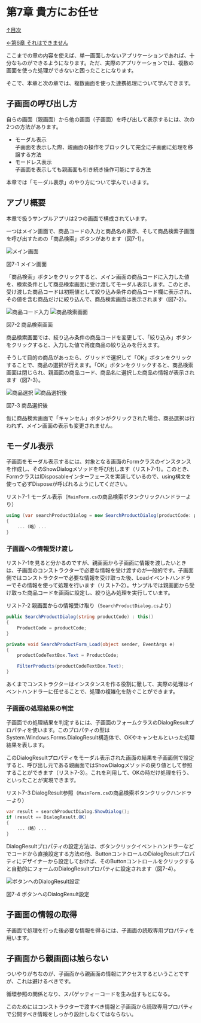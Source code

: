 第7章 貴方にお任せ
=====

[↑目次](..\README.md "目次")

[←第6章 それはできません](06-cannot-do-it.md)

ここまでの章の内容を使えば、単一画面しかないアプリケーションであれば、十分なものができるようになります。ただ、実際のアプリケーションでは、複数の画面を使った処理ができないと困ったことになります。

そこで、本章と次の章では、複数画面を使った連携処理について学んできます。

## 子画面の呼び出し方

自らの画面（親画面）から他の画面（子画面）を呼び出して表示するには、次の2つの方法があります。

- モーダル表示  
  子画面を表示した際、親画面の操作をブロックして完全に子画面に処理を移譲する方法
- モードレス表示  
  子画面を表示しても親画面も引き続き操作可能にする方法

本章では「モーダル表示」のやり方について学んでいきます。

## アプリ概要

本章で扱うサンプルアプリは2つの画面で構成されています。

一つはメイン画面で、商品コードの入力と商品名の表示、そして商品検索子画面を呼び出すための「商品検索」ボタンがあります（図7-1）。

![メイン画面](../image/07-01.jpg)

図7-1 メイン画面

「商品検索」ボタンをクリックすると、メイン画面の商品コードに入力した値を、検索条件として商品検索画面に受け渡してモーダル表示します。このとき、受け渡した商品コードは初期値として絞り込み条件の商品コード欄に表示され、その値を含む商品だけに絞り込んで、商品検索画面は表示されます（図7-2）。

![商品コード入力](../image/07-02-01.jpg) ![商品検索画面](../image/07-02-02.jpg)

図7-2 商品検索画面

商品検索画面では、絞り込み条件の商品コードを変更して、「絞り込み」ボタンをクリックすると、入力した値で再度商品の絞り込みを行えます。

そうして目的の商品があったら、グリッドで選択して「OK」ボタンをクリックすることで、商品の選択が行えます。「OK」ボタンをクリックすると、商品検索画面は閉じられ、親画面の商品コード、商品名に選択した商品の情報が表示されます（図7-3）。

![商品選択](../image/07-03-01.jpg) ![商品選択後](../image/07-03-02.jpg)

図7-3 商品選択後

仮に商品検索画面で「キャンセル」ボタンがクリックされた場合、商品選択は行われず、メイン画面の表示も変更されません。

## モーダル表示

子画面をモーダル表示するには、対象となる画面のFormクラスのインスタンスを作成し、そのShowDialogメソッドを呼び出します（リスト7-1）。このとき、FormクラスはIDisposableインターフェースを実装しているので、using構文を使って必ずDisposeが呼ばれるようにしてください。

リスト7-1 モーダル表示（`MainForm.cs`の商品検索ボタンクリックハンドラーより）

```csharp
using (var searchProductDialog = new SearchProductDialog(productCode: productCodeTextBox.Text))
{
    ...（略）...
}
```

### 子画面への情報受け渡し

リスト7-1を見ると分かるのですが、親画面から子画面に情報を渡したいときは、子画面のコンストラクターで必要な情報を受け渡すのが一般的です。子画面側ではコンストラクターで必要な情報を受け取った後、Loadイベントハンドラーでその情報を使って処理を行います（リスト7-2）。サンプルでは親画面から受け取った商品コードを画面に設定し、絞り込み処理を実行しています。

リスト7-2 親画面からの情報受け取り（`SearchProductDialog.cs`より）

```csharp
public SearchProductDialog(string productCode) : this()
{
    ProductCode = productCode;
}

private void SearchProductForm_Load(object sender, EventArgs e)
{
    productCodeTextBox.Text = ProductCode;

    FilterProducts(productCodeTextBox.Text);
}
```

あくまでコンストラクターはインスタンスを作る役割に徹して、実際の処理はイベントハンドラーに任せることで、処理の複雑化を防ぐことができます。

### 子画面の処理結果の判定

子画面での処理結果を判定するには、子画面のフォームクラスのDialogResultプロパティを使います。このプロパティの型はSystem.Windows.Forms.DialogResult構造体で、OKやキャンセルといった処理結果を表します。

このDialogResultプロパティをモーダル表示された画面の結果を子画面側で設定すると、呼び出し元である親画面ではShowDialogメソッドの戻り値として参照することができます（リスト7-3）。これを利用して、OKの時だけ処理を行う、といったことが実現できます。

リスト7-3 DialogResult参照（`MainForm.cs`の商品検索ボタンクリックハンドラーより）

```csharp
var result = searchProductDialog.ShowDialog();
if (result == DialogResult.OK)
{
    ...（略）...
}
```

DialogResultプロパティの設定方法は、ボタンクリックイベントハンドラーなどでコードから直接設定する方法の他、ButtonコントロールのDialogResultプロパティにデザイナーから設定しておけば、そのButtonコントロールをクリックすると自動的にフォームのDialogResultプロパティに設定されます（図7-4）。

![ボタンへのDialogResult設定](../image/07-04.jpg)

図7-4 ボタンへのDialogResult設定

## 子画面の情報の取得

子画面で処理を行った後必要な情報を得るには、子画面の読取専用プロパティを用います。

## 子画面から親画面は触らない

ついやりがちなのが、子画面から親画面の情報にアクセスするということですが、これは避けるべきです。

循環参照の関係となり、スパゲッティーコードを生み出すもとになる。

このためにはコンストラクターで渡すべき情報と子画面から読取専用プロパティで公開すべき情報をしっかり設計しなくてはならない。


